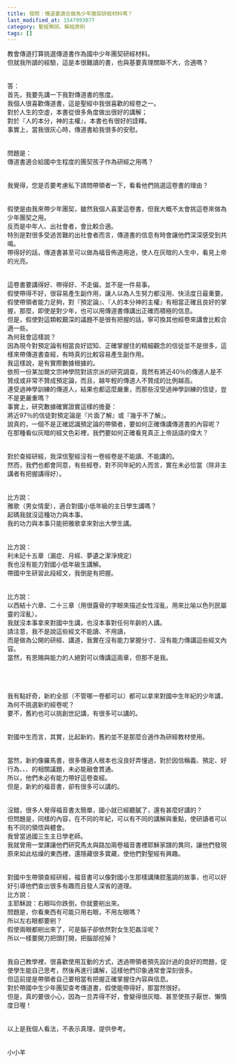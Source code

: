 ```yaml
---
title: 發問：傳道書適合做為少年團契研經材料嗎？
last_modified_at: 1547993077
category: 聖經無誤、解經原則
tags: []
---
```


<p>教會傳道打算挑選傳道書作為國中少年團契研經材料。<br/>但就我所讀的經驗，這是本很難讀的書，也與基要真理關聯不大，合適嗎？<br/><!--more--><br/><br/>答：<br/>首先，我要先講一下我對傳道書的態度。<br/>我個人很喜歡傳道書，這是聖經中我很喜歡的經卷之一。<br/>對於人生的空虛，本書從很多角度做出很好的講解；<br/>對於『人的本分，神的主權』，本書也有很好的詮釋。<br/>事實上，當我很灰心時，傳道書給我很多的安慰。<br/> <br/><br/>問題是：<br/>傳道書適合給國中生程度的團契孩子作為研經之用嗎？<br/> <br/><br/>我覺得，您是否要考慮私下請問帶領者一下，看看他們挑選這卷書的理由？<br/> <br/><br/>假使是由我來帶少年團契，雖然我個人喜愛這卷書，但我大概不太會挑這卷來做為少年團契之用。<br/>反而是中年人、出社會者，會比較合適。<br/>特別是對很多受過苦難的出社會者而言，傳道書的信息有時會讓他們深深感受到共鳴。<br/>帶得好的話，傳道書甚至可以做為福音佈道用途，使人在灰暗的人生中，看見上帝的光亮。<br/> <br/><br/>這卷書要講得好、帶得好、不走偏，並不是一件易事。<br/>假使帶得不好，很容易產生副作用，讓人以為人生努力都沒用、快活度日最重要。<br/>假使帶領者能力足夠，對『預定論』、『人的本分神的主權』有相當正確且良好的掌握，那麼，即使是對少年，也可以用傳道書傳講出正確而積極的信息。<br/>但是，假使對這類較艱深的議題不是很有把握的話，寧可換其他經卷來講會比較合適一些。<br/>為何我會這樣說？<br/>因為現今對預定論有相當良好認知、正確掌握住的精細觀念的信徒並不是很多，這樣來帶傳道書查經，有時真的比較容易產生副作用。<br/>我這樣說，是有實際數據根據的。<br/>依照一份某加爾文宗神學院對該宗派的研究調查，竟然有將近40％的傳道人是不贊成或非常不贊成預定論，而且，越年輕的傳道人不贊成的比例越高。<br/>連受過神學訓練的傳道人，結果也都這麼嚴重，而那些沒受過神學訓練的信徒，豈不是更嚴重嗎？<br/>事實上，研究數據確實證實這樣的擔憂：<br/>將近97％的信徒對預定論是『片面了解』或『幾乎不了解』。<br/>說真的，一個不是正確認識預定論的帶領者，要如何正確傳講傳道書的內容呢？<br/>在那種看似灰暗的經文色彩裡，我們要如何正確看見真正上帝話語的偉大？<br/><br/><br/>對於查經研經，我深信聖經沒有一卷經卷是不能讀、不能講的。<br/>然而，我們也都會同意，有些經卷，對不同年紀的人而言，實在未必恰當（除非主講者有把握講得好）。<br/> <br/><br/>比方說：<br/>雅歌（男女情愛），適合對國小低年級的主日學生講嗎？<br/>起碼我就沒這種功力與本事。<br/>我的功力與本事只能把雅歌拿來對出大學生講。<br/><br/><br/>比方說：<br/>利未記十五章（漏症、月經、夢遺之潔淨規定）<br/>我也沒有能力對國小低年級生講解。<br/>帶國中生研習此段經文，我倒是有把握。<br/> <br/><br/>比方說：<br/>以西結十六章、二十三章（用很露骨的字眼來描述女性淫亂，用來比喻以色列民屬靈的淫亂）。<br/>我就沒本事拿來對國中生講，也沒本事對任何年齡的人講。<br/>請注意，我不是說這些經文不能讀、不用讀，<br/>而是做為公開的研經、講道，我實在沒有能力掌握分寸、沒有能力傳講這些經文內容。<br/>當然，有恩賜與能力的人絕對可以傳講這兩章，但那不是我。<br/> <br/><br/><br/><br/>我有點好奇，新約全部（不管哪一卷都可以）都可以拿來對國中生年紀的少年講，為何不挑選新約經卷呢？<br/>要不，舊約也可以挑創世記講，有很多可以講的。<br/> <br/><br/>對國中生而言，其實，比起新約，舊約並不是那麼合適作為研經教材使用。<br/> <br/><br/>當然，新約像羅馬書，很多傳道人根本也沒良好弄懂過，對於因信稱義、預定、好行為、、、的相關議題，未必能融會貫通。<br/>所以，他們未必有能力帶好這卷查經。<br/>但是，新約的福音書，卻有很多可以講的。<br/><br/><br/>沒錯，很多人覺得福音書太簡單，國小就已經聽膩了，還有甚麼好講的？<br/>但問題是，同樣的內容，在不同的年紀，可以有不同的講解與重點，使研讀者可以有不同的領悟與體會。<br/>我曾當過國三生主日學老師。<br/>我就曾用一堂課讓他們研究馬太與路加兩卷福音書裡耶穌家譜的異同，讓他們發現原來如此枯燥的東西裡，還隱藏很多寶藏，使他們對聖經有興趣。<br/><br/><br/>對國中生帶領查經研經，福音書可以像對國小生那樣講陳腔濫調的故事，也可以好好引導他們查出很多有趣而且發人深省的道理。<br/>比方說：<br/>主耶穌說：右眼叫你跌倒，你就要剜出來。<br/>問題是，你看東西有可能只用右眼，不用左眼嗎？<br/>所以左右眼都要剜？<br/>假使兩眼都剜出來了，可是腦子卻依然對女生犯姦淫呢？<br/>所以一樣要開刀把頭打開，把腦部挖掉？<br/> <br/><br/>我自己教學裡，很喜歡使用互動的方式，透過帶領者預先設計過的良好的問題，促使學生能自己思考，然後再進行講解，這樣他們印象通常會深刻很多。<br/> 但這前提是帶領者自己要相當有把握正確掌握住內容與信息。<br/>對於帶國中生少年團契查考傳道書，假使能帶得好，那當然很好。<br/>但是，真的要很小心，因為一旦弄得不好，會變得很灰暗、甚至使孩子厭世、懶惰度日喔！<br/> <br/> <br/>以上是我個人看法，不表示真理，提供參考。<br/><br/><br/>小小羊
</p>